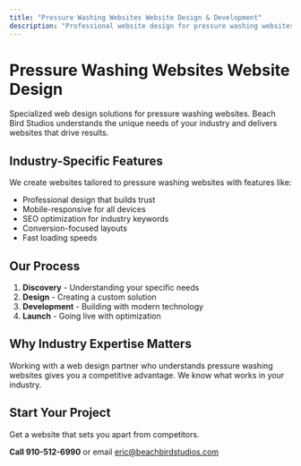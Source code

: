 ```yaml
---
title: "Pressure Washing Websites Website Design & Development"
description: "Professional website design for pressure washing websites. Custom solutions tailored to your industry needs."
---
```


# Pressure Washing Websites Website Design

Specialized web design solutions for pressure washing websites. Beach Bird Studios understands the unique needs of your industry and delivers websites that drive results.

## Industry-Specific Features

We create websites tailored to pressure washing websites with features like:

- Professional design that builds trust
- Mobile-responsive for all devices
- SEO optimization for industry keywords
- Conversion-focused layouts
- Fast loading speeds

## Our Process

1. **Discovery** - Understanding your specific needs
2. **Design** - Creating a custom solution
3. **Development** - Building with modern technology
4. **Launch** - Going live with optimization

## Why Industry Expertise Matters

Working with a web design partner who understands pressure washing websites gives you a competitive advantage. We know what works in your industry.

## Start Your Project

Get a website that sets you apart from competitors.

**Call 910-512-6990** or email eric@beachbirdstudios.com
